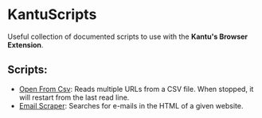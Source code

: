 <h1>KantuScripts</h1>
Useful collection of documented scripts to use with the
<b>Kantu's Browser Extension</b>.

<h2>Scripts:</h2>
<ul>
  <li>
    <a href="https://github.com/dpw1/KantuScripts/tree/master/Open%20From%20CSV"
      >Open From Csv</a
    >: Reads multiple URLs from a CSV file. When stopped, it will restart from
    the last read line.
  </li>
  <li>
    <a href="https://github.com/dpw1/KantuScripts/tree/master/Email%20Scraper"
      >Email Scraper</a
    >: Searches for e-mails in the HTML of a given website.
  </li>
</ul>

